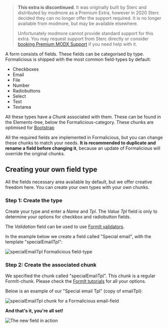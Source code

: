 > **This extra is discontinued**. It was originally built by Sterc and distributed by modmore as a Premium Extra, however in 2020 Sterc decided they can no longer offer the support required. It is no longer available from modmore, but may be available elsewhere.
>
> Unfortunately modmore cannot provide standard support for this extra. You may request support from Sterc directly or consider [booking Premium MODX Support](https://modmore.com/premium-modx-support/) if you need help with it.

A form consists of fields. These fields can be categorised by type. Formalicious is shipped with the most common field-types by default:

* Checkboxes
* Email
* File
* Number
* Radiobuttons
* Select
* Text
* Textarea

All these types have a _Chunk_ associated with them. These can be found in the Elements-tree, below the Formalicious-category. These chunks are optimised for [Bootstrap](http://getbootstrap.com/)

All the required fields are implemented in Formalicious, but you can change these chunks to match your needs. **It is recommended to duplicate and rename a field before changing it**, because an update of Formalicious will override the original chunks.

## Creating your own field type
All the fields necessary area available by default, but we offer creative freedom here. You can create your own types with your own chunks.

### Step 1: Create the type
Create your type and enter a _Name_ and _Tpl_. The _Value Tpl_ field is only to determine your options for checkbox and radiobutton fields.

The _Validation_ field can be used to use [FormIt validators](https://docs.modx.com/extras/revo/formit/formit.validators).

In the example below we create a field called "Special email", with the template "specialEmailTpl":

![specialEmailTpl Formalicious field-type](../images/createfield.png)


### Step 2: Create the associated chunk
We specified the chunk called "specialEmailTpl". This chunk is a regular FormIt-chunk. Please check the [FormIt tutorials](https://docs.modx.com/extras/revo/formit/formit.tutorials-and-examples/) for all your options.

Below is an example of our "Special email Tpl" (copy of emailTpl):

![specialEmailTpl chunk for a Formalicious email-field](../images/createfieldchunk.png)

**And that's it, you're all set!**

![The new field in action](../images/createfieldexample.png)
